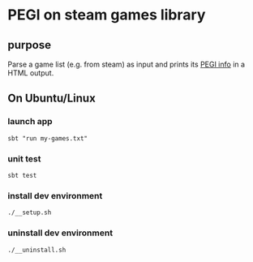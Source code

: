 # PEGI on steam games library

## purpose

Parse a game list (e.g. from steam) as input and prints its [PEGI info](https://pegi.info) in a HTML output. 

 
## On Ubuntu/Linux

### launch app

    sbt "run my-games.txt"


### unit test 

    sbt test
    

### install dev environment 

    ./__setup.sh
    
### uninstall dev environment 

    ./__uninstall.sh